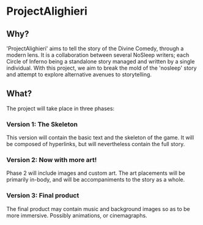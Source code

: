 # ProjectAlighieri

## Why?

'ProjectAlighieri' aims to tell the story of the Divine Comedy, through a modern lens. It is a collaboration between several NoSleep writers; each Circle of Inferno being a standalone story managed and written by a single individual. With this project, we aim to break the mold of the 'nosleep' story and attempt to explore alternative avenues to storytelling.

## What?

The project will take place in three phases:

### Version 1: The Skeleton

This version will contain the basic text and the skeleton of the game. It will be composed of hyperlinks, but will nevertheless contain the full story.

### Version 2: Now with more art!

Phase 2 will include images and custom art. The art placements will be primarily in-body, and will be accompaniments to the story as a whole.

### Version 3: Final product

The final product may contain music and background images so as to be more immersive. Possibly animations, or cinemagraphs.

